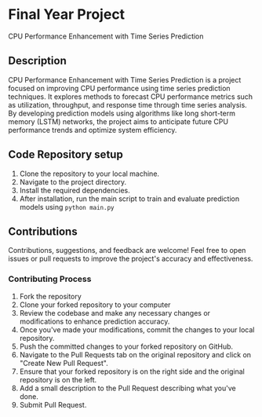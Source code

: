 # Final Year Project
CPU Performance Enhancement with Time Series Prediction

## Description
CPU Performance Enhancement with Time Series Prediction is a project focused on improving CPU performance using time series prediction techniques. It explores methods to forecast CPU performance metrics such as utilization, throughput, and response time through time series analysis. By developing prediction models using algorithms like long short-term memory (LSTM) networks, the project aims to anticipate future CPU performance trends and optimize system efficiency.

## Code Repository setup
1. Clone the repository to your local machine.
2. Navigate to the project directory.
3. Install the required dependencies.
4. After installation, run the main script to train and evaluate prediction models using `python main.py`

## Contributions
Contributions, suggestions, and feedback are welcome! Feel free to open issues or pull requests to improve the project's accuracy and effectiveness.

### Contributing Process
1. Fork the repository
2. Clone your forked repository to your computer
3. Review the codebase and make any necessary changes or modifications to enhance prediction accuracy.
4. Once you've made your modifications, commit the changes to your local repository.
5. Push the committed changes to your forked repository on GitHub.
6. Navigate to the Pull Requests tab on the original repository and click on "Create New Pull Request".
7. Ensure that your forked repository is on the right side and the original repository is on the left.
8. Add a small description to the Pull Request describing what you've done.
9. Submit Pull Request.
